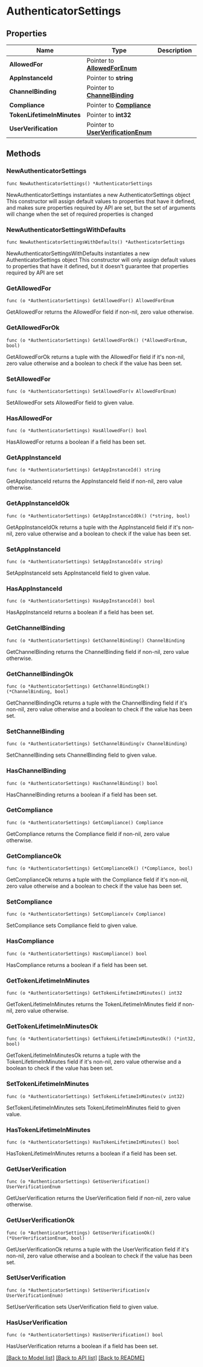 # AuthenticatorSettings

## Properties

Name | Type | Description | Notes
------------ | ------------- | ------------- | -------------
**AllowedFor** | Pointer to [**AllowedForEnum**](AllowedForEnum.md) |  | [optional] 
**AppInstanceId** | Pointer to **string** |  | [optional] 
**ChannelBinding** | Pointer to [**ChannelBinding**](ChannelBinding.md) |  | [optional] 
**Compliance** | Pointer to [**Compliance**](Compliance.md) |  | [optional] 
**TokenLifetimeInMinutes** | Pointer to **int32** |  | [optional] 
**UserVerification** | Pointer to [**UserVerificationEnum**](UserVerificationEnum.md) |  | [optional] 

## Methods

### NewAuthenticatorSettings

`func NewAuthenticatorSettings() *AuthenticatorSettings`

NewAuthenticatorSettings instantiates a new AuthenticatorSettings object
This constructor will assign default values to properties that have it defined,
and makes sure properties required by API are set, but the set of arguments
will change when the set of required properties is changed

### NewAuthenticatorSettingsWithDefaults

`func NewAuthenticatorSettingsWithDefaults() *AuthenticatorSettings`

NewAuthenticatorSettingsWithDefaults instantiates a new AuthenticatorSettings object
This constructor will only assign default values to properties that have it defined,
but it doesn't guarantee that properties required by API are set

### GetAllowedFor

`func (o *AuthenticatorSettings) GetAllowedFor() AllowedForEnum`

GetAllowedFor returns the AllowedFor field if non-nil, zero value otherwise.

### GetAllowedForOk

`func (o *AuthenticatorSettings) GetAllowedForOk() (*AllowedForEnum, bool)`

GetAllowedForOk returns a tuple with the AllowedFor field if it's non-nil, zero value otherwise
and a boolean to check if the value has been set.

### SetAllowedFor

`func (o *AuthenticatorSettings) SetAllowedFor(v AllowedForEnum)`

SetAllowedFor sets AllowedFor field to given value.

### HasAllowedFor

`func (o *AuthenticatorSettings) HasAllowedFor() bool`

HasAllowedFor returns a boolean if a field has been set.

### GetAppInstanceId

`func (o *AuthenticatorSettings) GetAppInstanceId() string`

GetAppInstanceId returns the AppInstanceId field if non-nil, zero value otherwise.

### GetAppInstanceIdOk

`func (o *AuthenticatorSettings) GetAppInstanceIdOk() (*string, bool)`

GetAppInstanceIdOk returns a tuple with the AppInstanceId field if it's non-nil, zero value otherwise
and a boolean to check if the value has been set.

### SetAppInstanceId

`func (o *AuthenticatorSettings) SetAppInstanceId(v string)`

SetAppInstanceId sets AppInstanceId field to given value.

### HasAppInstanceId

`func (o *AuthenticatorSettings) HasAppInstanceId() bool`

HasAppInstanceId returns a boolean if a field has been set.

### GetChannelBinding

`func (o *AuthenticatorSettings) GetChannelBinding() ChannelBinding`

GetChannelBinding returns the ChannelBinding field if non-nil, zero value otherwise.

### GetChannelBindingOk

`func (o *AuthenticatorSettings) GetChannelBindingOk() (*ChannelBinding, bool)`

GetChannelBindingOk returns a tuple with the ChannelBinding field if it's non-nil, zero value otherwise
and a boolean to check if the value has been set.

### SetChannelBinding

`func (o *AuthenticatorSettings) SetChannelBinding(v ChannelBinding)`

SetChannelBinding sets ChannelBinding field to given value.

### HasChannelBinding

`func (o *AuthenticatorSettings) HasChannelBinding() bool`

HasChannelBinding returns a boolean if a field has been set.

### GetCompliance

`func (o *AuthenticatorSettings) GetCompliance() Compliance`

GetCompliance returns the Compliance field if non-nil, zero value otherwise.

### GetComplianceOk

`func (o *AuthenticatorSettings) GetComplianceOk() (*Compliance, bool)`

GetComplianceOk returns a tuple with the Compliance field if it's non-nil, zero value otherwise
and a boolean to check if the value has been set.

### SetCompliance

`func (o *AuthenticatorSettings) SetCompliance(v Compliance)`

SetCompliance sets Compliance field to given value.

### HasCompliance

`func (o *AuthenticatorSettings) HasCompliance() bool`

HasCompliance returns a boolean if a field has been set.

### GetTokenLifetimeInMinutes

`func (o *AuthenticatorSettings) GetTokenLifetimeInMinutes() int32`

GetTokenLifetimeInMinutes returns the TokenLifetimeInMinutes field if non-nil, zero value otherwise.

### GetTokenLifetimeInMinutesOk

`func (o *AuthenticatorSettings) GetTokenLifetimeInMinutesOk() (*int32, bool)`

GetTokenLifetimeInMinutesOk returns a tuple with the TokenLifetimeInMinutes field if it's non-nil, zero value otherwise
and a boolean to check if the value has been set.

### SetTokenLifetimeInMinutes

`func (o *AuthenticatorSettings) SetTokenLifetimeInMinutes(v int32)`

SetTokenLifetimeInMinutes sets TokenLifetimeInMinutes field to given value.

### HasTokenLifetimeInMinutes

`func (o *AuthenticatorSettings) HasTokenLifetimeInMinutes() bool`

HasTokenLifetimeInMinutes returns a boolean if a field has been set.

### GetUserVerification

`func (o *AuthenticatorSettings) GetUserVerification() UserVerificationEnum`

GetUserVerification returns the UserVerification field if non-nil, zero value otherwise.

### GetUserVerificationOk

`func (o *AuthenticatorSettings) GetUserVerificationOk() (*UserVerificationEnum, bool)`

GetUserVerificationOk returns a tuple with the UserVerification field if it's non-nil, zero value otherwise
and a boolean to check if the value has been set.

### SetUserVerification

`func (o *AuthenticatorSettings) SetUserVerification(v UserVerificationEnum)`

SetUserVerification sets UserVerification field to given value.

### HasUserVerification

`func (o *AuthenticatorSettings) HasUserVerification() bool`

HasUserVerification returns a boolean if a field has been set.


[[Back to Model list]](../README.md#documentation-for-models) [[Back to API list]](../README.md#documentation-for-api-endpoints) [[Back to README]](../README.md)


